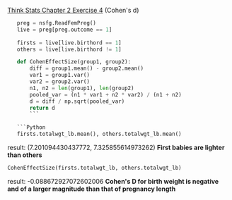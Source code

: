 [Think Stats Chapter 2 Exercise 4](http://greenteapress.com/thinkstats2/html/thinkstats2003.html#toc24) (Cohen's d)

>> 
```Python
   preg = nsfg.ReadFemPreg()
   live = preg[preg.outcome == 1]
   
   firsts = live[live.birthord == 1]
   others = live[live.birthord != 1]

   def CohenEffectSize(group1, group2):
       diff = group1.mean() - group2.mean()
       var1 = group1.var()
       var2 = group2.var()
       n1, n2 = len(group1), len(group2)
       pooled_var = (n1 * var1 + n2 * var2) / (n1 + n2)
       d = diff / np.sqrt(pooled_var)
       return d
       ```
   
   ```Python
   firsts.totalwgt_lb.mean(), others.totalwgt_lb.mean()
   ```
   result: (7.201094430437772, 7.325855614973262)
   **First babies are lighter than others**
    
   ```Python
   CohenEffectSize(firsts.totalwgt_lb, others.totalwgt_lb)
   ```
   result: -0.088672927072602006
   **Cohen's D for birth weight is negative and of a larger magnitude than that of pregnancy length**
